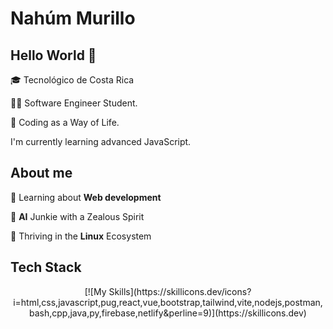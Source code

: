 # Nahúm Murillo


## Hello World 👋 
🎓 Tecnológico de Costa Rica 

👨‍💻 Software Engineer Student.

🤠 Coding as a Way of Life. 

I'm currently learning advanced JavaScript.

## About me
🌱&nbsp;Learning about **Web development**

🧠&nbsp;**AI** Junkie with a Zealous Spirit

🐧&nbsp;Thriving in the **Linux** Ecosystem

## Tech Stack
<div align="center">
[![My Skills](https://skillicons.dev/icons?i=html,css,javascript,pug,react,vue,bootstrap,tailwind,vite,nodejs,postman,bash,cpp,java,py,firebase,netlify&perline=9)](https://skillicons.dev)

</div>

<!-- ![Top Langs](https://github-readme-stats.vercel.app/api/top-langs/?username=nahum0804&layout=compact&theme=dark) -->



